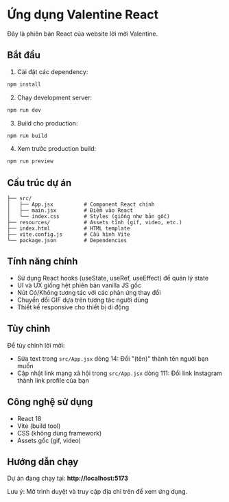 # Ứng dụng Valentine React

Đây là phiên bản React của website lời mời Valentine.

## Bắt đầu

1. Cài đặt các dependency:
```bash
npm install
```

2. Chạy development server:
```bash
npm run dev
```

3. Build cho production:
```bash
npm run build
```

4. Xem trước production build:
```bash
npm run preview
```

## Cấu trúc dự án

```
├── src/
│   ├── App.jsx          # Component React chính
│   ├── main.jsx         # Điểm vào React
│   └── index.css        # Styles (giống như bản gốc)
├── resources/           # Assets tĩnh (gif, video, etc.)
├── index.html           # HTML template
├── vite.config.js       # Cấu hình Vite
└── package.json         # Dependencies

```

## Tính năng chính

- Sử dụng React hooks (useState, useRef, useEffect) để quản lý state
- UI và UX giống hệt phiên bản vanilla JS gốc
- Nút Có/Không tương tác với các phản ứng thay đổi
- Chuyển đổi GIF dựa trên tương tác người dùng
- Thiết kế responsive cho thiết bị di động

## Tùy chỉnh

Để tùy chỉnh lời mời:
- Sửa text trong `src/App.jsx` dòng 14: Đổi "(tên)" thành tên người bạn muốn
- Cập nhật link mạng xã hội trong `src/App.jsx` dòng 111: Đổi link Instagram thành link profile của bạn

## Công nghệ sử dụng

- React 18
- Vite (build tool)
- CSS (không dùng framework)
- Assets gốc (gif, video)

## Hướng dẫn chạy

Dự án đang chạy tại: **http://localhost:5173**

Lưu ý: Mở trình duyệt và truy cập địa chỉ trên để xem ứng dụng.
